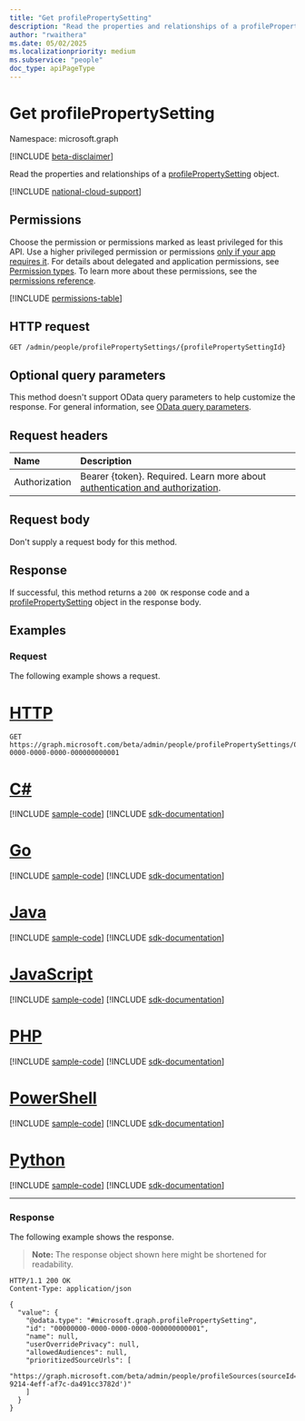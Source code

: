 ```yaml
---
title: "Get profilePropertySetting"
description: "Read the properties and relationships of a profilePropertySetting object."
author: "rwaithera"
ms.date: 05/02/2025
ms.localizationpriority: medium
ms.subservice: "people"
doc_type: apiPageType
---
```


# Get profilePropertySetting

Namespace: microsoft.graph

[!INCLUDE [beta-disclaimer](../../includes/beta-disclaimer.md)]

Read the properties and relationships of a [profilePropertySetting](../resources/profilepropertysetting.md) object.

[!INCLUDE [national-cloud-support](../../includes/global-only.md)]

## Permissions

Choose the permission or permissions marked as least privileged for this API. Use a higher privileged permission or permissions [only if your app requires it](/graph/permissions-overview#best-practices-for-using-microsoft-graph-permissions). For details about delegated and application permissions, see [Permission types](/graph/permissions-overview#permission-types). To learn more about these permissions, see the [permissions reference](/graph/permissions-reference).

<!-- { "blockType": "permissions", "name": "profilepropertysetting_get" } -->
[!INCLUDE [permissions-table](../includes/permissions/profilepropertysetting-get-permissions.md)]

## HTTP request

<!-- {
  "blockType": "ignored"
}
-->
``` http
GET /admin/people/profilePropertySettings/{profilePropertySettingId}
```

## Optional query parameters

This method doesn't support OData query parameters to help customize the response. For general information, see [OData query parameters](/graph/query-parameters).

## Request headers

|Name|Description|
|:---|:---|
|Authorization|Bearer {token}. Required. Learn more about [authentication and authorization](/graph/auth/auth-concepts).|

## Request body

Don't supply a request body for this method.

## Response

If successful, this method returns a `200 OK` response code and a [profilePropertySetting](../resources/profilepropertysetting.md) object in the response body.

## Examples

### Request

The following example shows a request.
# [HTTP](#tab/http)
<!-- {
  "blockType": "request",
  "name": "get_profilepropertysetting"
}
-->
``` http
GET https://graph.microsoft.com/beta/admin/people/profilePropertySettings/00000000-0000-0000-0000-000000000001
```

# [C#](#tab/csharp)
[!INCLUDE [sample-code](../includes/snippets/csharp/get-profilepropertysetting-csharp-snippets.md)]
[!INCLUDE [sdk-documentation](../includes/snippets/snippets-sdk-documentation-link.md)]

# [Go](#tab/go)
[!INCLUDE [sample-code](../includes/snippets/go/get-profilepropertysetting-go-snippets.md)]
[!INCLUDE [sdk-documentation](../includes/snippets/snippets-sdk-documentation-link.md)]

# [Java](#tab/java)
[!INCLUDE [sample-code](../includes/snippets/java/get-profilepropertysetting-java-snippets.md)]
[!INCLUDE [sdk-documentation](../includes/snippets/snippets-sdk-documentation-link.md)]

# [JavaScript](#tab/javascript)
[!INCLUDE [sample-code](../includes/snippets/javascript/get-profilepropertysetting-javascript-snippets.md)]
[!INCLUDE [sdk-documentation](../includes/snippets/snippets-sdk-documentation-link.md)]

# [PHP](#tab/php)
[!INCLUDE [sample-code](../includes/snippets/php/get-profilepropertysetting-php-snippets.md)]
[!INCLUDE [sdk-documentation](../includes/snippets/snippets-sdk-documentation-link.md)]

# [PowerShell](#tab/powershell)
[!INCLUDE [sample-code](../includes/snippets/powershell/get-profilepropertysetting-powershell-snippets.md)]
[!INCLUDE [sdk-documentation](../includes/snippets/snippets-sdk-documentation-link.md)]

# [Python](#tab/python)
[!INCLUDE [sample-code](../includes/snippets/python/get-profilepropertysetting-python-snippets.md)]
[!INCLUDE [sdk-documentation](../includes/snippets/snippets-sdk-documentation-link.md)]

---

### Response

The following example shows the response.
>**Note:** The response object shown here might be shortened for readability.
<!-- {
  "blockType": "response",
  "truncated": true,
  "@odata.type": "microsoft.graph.profilePropertySetting"
}
-->
``` http
HTTP/1.1 200 OK
Content-Type: application/json

{
  "value": {
    "@odata.type": "#microsoft.graph.profilePropertySetting",
    "id": "00000000-0000-0000-0000-000000000001",
    "name": null,
    "userOverridePrivacy": null,
    "allowedAudiences": null,
    "prioritizedSourceUrls": [
      "https://graph.microsoft.com/beta/admin/people/profileSources(sourceId='4ce763dd-9214-4eff-af7c-da491cc3782d')"
    ]
  }
}
```

